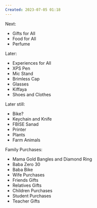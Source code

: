 ```yaml
---
Created: 2023-07-05 01:18 
---
```

Next:
- Gifts for All
- Food for All
- Perfume

Later:
- Experiences for All
- XPS Pen
- Mic Stand
- Brimless Cap
- Glasses
- Kiffaya
- Shoes and Clothes

Later still:
- Bike?
- Keychain and Knife
- FBISE Sanad
- Printer
- Plants
- Farm Animals

Family Purchases:
- Mama Gold Bangles and Diamond Ring
- Baba Zero 30
- Baba Bike
- Wife Purchases
- Friends Gifts
- Relatives Gifts
- Children Purchases
- Student Purchases
- Teacher Gifts